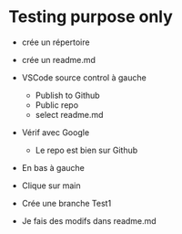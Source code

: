 # Testing purpose only

* crée un répertoire
* crée un readme.md
* VSCode source control à gauche
  * Publish to Github
  * Public repo
  * select readme.md
* Vérif avec Google
  * Le repo est bien sur Github

* En bas à gauche
* Clique sur main
* Crée une branche Test1
* Je fais des modifs dans readme.md
